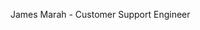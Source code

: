 James Marah - Customer Support Engineer 

<!---
jamesm-cse/jamesm-cse is a ✨ special ✨ repository because its `README.md` (this file) appears on your GitHub profile.
You can click the Preview link to take a look at your changes.
--->
